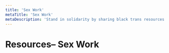 ```yaml
---
title: 'Sex Work'
metaTitle: 'Sex Work'
metaDescription: 'Stand in solidarity by sharing black trans resources.'
---
```


# Resources– Sex Work